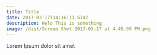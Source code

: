 ```yaml
---
title: Title
date: 2017-03-17T14:16:11.514Z
description: Helo This is something
image: /dist/Screen Shot 2017-03-17 at 4.45.09 PM.png
---
```


Lorem Ipsum dolor sit amet